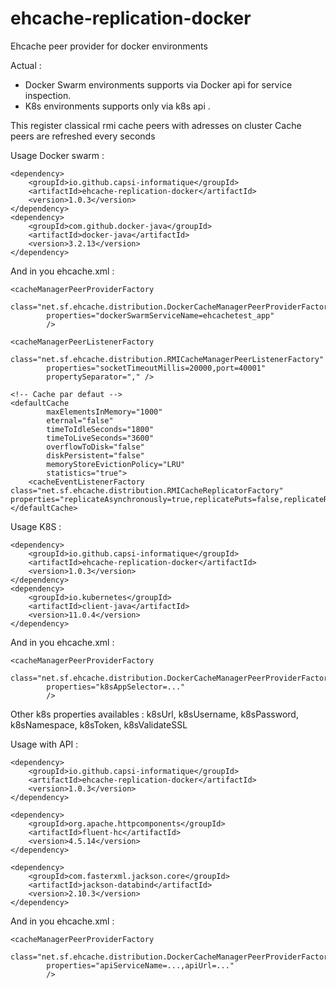 # ehcache-replication-docker
Ehcache peer provider for docker environments

Actual : 
 - Docker Swarm environments supports via Docker api for service inspection. 
 - K8s environments supports only via k8s api . 

This register classical rmi cache peers with adresses on cluster
Cache peers are refreshed every seconds

Usage Docker swarm :

	<dependency>
		<groupId>io.github.capsi-informatique</groupId>
		<artifactId>ehcache-replication-docker</artifactId>
		<version>1.0.3</version>
	</dependency>
	<dependency>
		<groupId>com.github.docker-java</groupId>
		<artifactId>docker-java</artifactId>
		<version>3.2.13</version>
	</dependency>

And in you ehcache.xml :

	<cacheManagerPeerProviderFactory
			class="net.sf.ehcache.distribution.DockerCacheManagerPeerProviderFactory"
			properties="dockerSwarmServiceName=ehcachetest_app"
			/>

	<cacheManagerPeerListenerFactory
			class="net.sf.ehcache.distribution.RMICacheManagerPeerListenerFactory"
			properties="socketTimeoutMillis=20000,port=40001"
			propertySeparator="," />
			
	<!-- Cache par defaut -->
	<defaultCache
			maxElementsInMemory="1000"
			eternal="false"
			timeToIdleSeconds="1800"
			timeToLiveSeconds="3600"
			overflowToDisk="false"
			diskPersistent="false"
			memoryStoreEvictionPolicy="LRU"
			statistics="true">
		<cacheEventListenerFactory class="net.sf.ehcache.distribution.RMICacheReplicatorFactory" properties="replicateAsynchronously=true,replicatePuts=false,replicateRemovals=true,replicateUpdates=true,replicateUpdatesViaCopy=false,asynchronousReplicationIntervalMillis=1000"/>
	</defaultCache>
	

Usage K8S :

	<dependency>
		<groupId>io.github.capsi-informatique</groupId>
		<artifactId>ehcache-replication-docker</artifactId>
		<version>1.0.3</version>
	</dependency>
	<dependency>
	    <groupId>io.kubernetes</groupId>
	    <artifactId>client-java</artifactId>
	    <version>11.0.4</version>
	</dependency>

And in you ehcache.xml :

	<cacheManagerPeerProviderFactory
			class="net.sf.ehcache.distribution.DockerCacheManagerPeerProviderFactory"
			properties="k8sAppSelector=..."
			/>

Other k8s properties availables : k8sUrl, k8sUsername, k8sPassword, k8sNamespace, k8sToken, k8sValidateSSL

Usage with API :

	<dependency>
		<groupId>io.github.capsi-informatique</groupId>
		<artifactId>ehcache-replication-docker</artifactId>
		<version>1.0.3</version>
	</dependency>

	<dependency>
		<groupId>org.apache.httpcomponents</groupId>
		<artifactId>fluent-hc</artifactId>
		<version>4.5.14</version>
	</dependency>
	
	<dependency>
		<groupId>com.fasterxml.jackson.core</groupId>
		<artifactId>jackson-databind</artifactId>
		<version>2.10.3</version>
	</dependency>

And in you ehcache.xml :

	<cacheManagerPeerProviderFactory
			class="net.sf.ehcache.distribution.DockerCacheManagerPeerProviderFactory"
			properties="apiServiceName=...,apiUrl=..."
			/>
